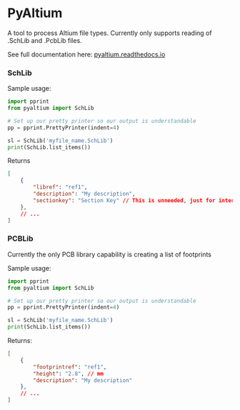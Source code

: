 # PyAltium

A tool to process Altium file types. Currently only supports reading of .SchLib and
.PcbLib files.

See full documentation here: [pyaltium.readthedocs.io](http://pyaltium.readthedocs.io)

### SchLib

Sample usage:

```python
import pprint
from pyaltium import SchLib

# Set up our pretty printer so our output is understandable
pp = pprint.PrettyPrinter(indent=4)

sl = SchLib('myfile_name.SchLib')
print(SchLib.list_items())

```

Returns

```JSON
[
    {
        "libref": "ref1",
        "description": "My description",
        "sectionkey": "Section Key" // This is unneeded, just for internals
    },
    // ...
]
```

### PCBLib

Currently the only PCB library capability is creating a list of footprints

Sample usage:

```python
import pprint
from pyaltium import SchLib

# Set up our pretty printer so our output is understandable
pp = pprint.PrettyPrinter(indent=4)

sl = SchLib('myfile_name.SchLib')
print(SchLib.list_items())

```

Returns:

```JSON
[
    {
        "footprintref": "ref1",
        "height": "2.8", // mm
        "description": "My description"
    },
    // ...
]
```

